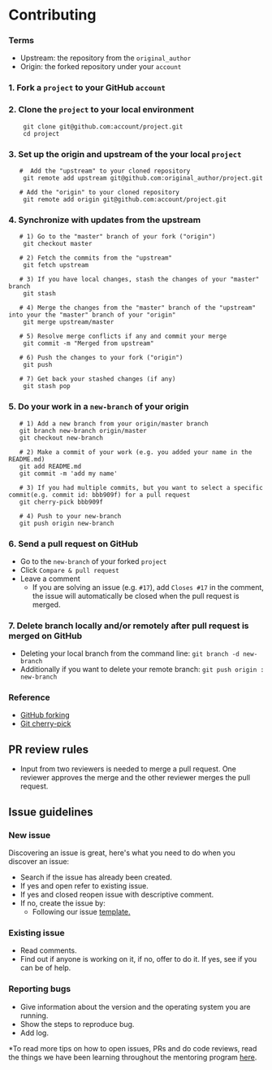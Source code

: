 
# Contributing

### Terms

  * Upstream: the repository from the `original_author`
  * Origin: the forked repository under your `account`

### 1. Fork a `project` to your GitHub `account`
### 2. Clone the `project` to your local environment
```
    git clone git@github.com:account/project.git
    cd project
```
### 3. Set up the origin and upstream of the your local `project`
```  
   #  Add the "upstream" to your cloned repository
    git remote add upstream git@github.com:original_author/project.git

   # Add the "origin" to your cloned repository
    git remote add origin git@github.com:account/project.git
```

### 4. Synchronize with updates from the upstream
```
   # 1) Go to the "master" branch of your fork ("origin")
    git checkout master

   # 2) Fetch the commits from the "upstream"
    git fetch upstream

   # 3) If you have local changes, stash the changes of your "master" branch
    git stash

   # 4) Merge the changes from the "master" branch of the "upstream" into your the "master" branch of your "origin"
    git merge upstream/master

   # 5) Resolve merge conflicts if any and commit your merge
    git commit -m "Merged from upstream"

   # 6) Push the changes to your fork ("origin")
    git push

   # 7) Get back your stashed changes (if any)
    git stash pop
```
### 5. Do your work in a `new-branch` of your origin
```
   # 1) Add a new branch from your origin/master branch
   git branch new-branch origin/master
   git checkout new-branch

   # 2) Make a commit of your work (e.g. you added your name in the README.md)
   git add README.md
   git commit -m 'add my name'

   # 3) If you had multiple commits, but you want to select a specific commit(e.g. commit id: bbb909f) for a pull request
   git cherry-pick bbb909f

   # 4) Push to your new-branch
   git push origin new-branch
```

### 6. Send a pull request on GitHub
 * Go to the `new-branch` of your forked `project`
 * Click `Compare & pull request`
 * Leave a comment
   * If you are solving an issue (e.g. `#17`), add `Closes #17` in the comment, the issue will automatically be closed when the pull request is merged.

### 7. Delete branch locally and/or remotely after pull request is merged on GitHub
 * Deleting your local branch from the command line: `git branch -d new-branch`
 * Additionally if you want to delete your remote branch: `git push origin : new-branch`

### Reference
* [GitHub forking](https://gist.github.com/Chaser324/ce0505fbed06b947d962)  
* [Git cherry-pick](https://git-scm.com/docs/git-cherry-pick)


## PR review rules
 * Input from two reviewers is needed to merge a pull request. One reviewer approves the merge and the other reviewer merges the pull request.


## Issue guidelines
### New issue
Discovering an issue is great, here's what you need to do when you discover an issue:
* Search if the issue has already been created.
* If yes and open refer to existing issue.
* If yes and closed reopen issue with descriptive comment.
* If no, create the issue by:
   * Following our issue [template.](https://github.com/pandas-dev/pandas/blob/master/.github/ISSUE_TEMPLATE.md)
### Existing issue
* Read comments.
* Find out if anyone is working on it, if no, offer to do it. If yes, see if you can be of help.
### Reporting bugs
* Give information about the version and the operating system you are running.
* Show the steps to reproduce bug.
* Add log.


*To read more tips on how to open issues, PRs and do code reviews, read the things we have been learning throughout the mentoring program [here](https://github.com/python-sprints/pandas-mentoring/blob/master/LEARNING_POINTS.md).
